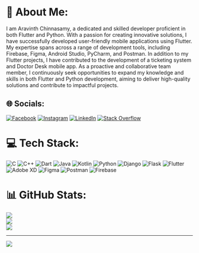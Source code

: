 # 💫 About Me:
I am Aravinth Chinnasamy, a dedicated and skilled developer proficient in both Flutter and Python. With a passion for creating innovative solutions, I have successfully developed user-friendly mobile applications using Flutter. My expertise spans across a range of development tools, including Firebase, Figma, Android Studio, PyCharm, and Postman. In addition to my Flutter projects, I have contributed to the development of a ticketing system and Doctor Desk mobile app. As a proactive and collaborative team member, I continuously seek opportunities to expand my knowledge and skills in both Flutter and Python development, aiming to deliver high-quality solutions and contribute to impactful projects.


## 🌐 Socials:
[![Facebook](https://img.shields.io/badge/Facebook-%231877F2.svg?logo=Facebook&logoColor=white)](https://facebook.com/https://m.facebook.com/profile.php?eav=AfZbhBqmmoqUCCSOuhIZheFRn6KBwMKATo9-MwsEtXhIfac2gy0nyySt8qnw-juxqgs&paipv=0) [![Instagram](https://img.shields.io/badge/Instagram-%23E4405F.svg?logo=Instagram&logoColor=white)](https://instagram.com/https://www.instagram.com/1_of_the_idiot/) [![LinkedIn](https://img.shields.io/badge/LinkedIn-%230077B5.svg?logo=linkedin&logoColor=white)](https://linkedin.com/in/https://www.linkedin.com/in/aravinth-c-806049204/) [![Stack Overflow](https://img.shields.io/badge/-Stackoverflow-FE7A16?logo=stack-overflow&logoColor=white)](https://stackoverflow.com/users/https://stackoverflow.com/users/16990450/aravinth-c) 

# 💻 Tech Stack:
![C](https://img.shields.io/badge/c-%2300599C.svg?style=for-the-badge&logo=c&logoColor=white) ![C++](https://img.shields.io/badge/c++-%2300599C.svg?style=for-the-badge&logo=c%2B%2B&logoColor=white) ![Dart](https://img.shields.io/badge/dart-%230175C2.svg?style=for-the-badge&logo=dart&logoColor=white) ![Java](https://img.shields.io/badge/java-%23ED8B00.svg?style=for-the-badge&logo=java&logoColor=white) ![Kotlin](https://img.shields.io/badge/kotlin-%230095D5.svg?style=for-the-badge&logo=kotlin&logoColor=white) ![Python](https://img.shields.io/badge/python-3670A0?style=for-the-badge&logo=python&logoColor=ffdd54) ![Django](https://img.shields.io/badge/django-%23092E20.svg?style=for-the-badge&logo=django&logoColor=white) ![Flask](https://img.shields.io/badge/flask-%23000.svg?style=for-the-badge&logo=flask&logoColor=white) ![Flutter](https://img.shields.io/badge/Flutter-%2302569B.svg?style=for-the-badge&logo=Flutter&logoColor=white) ![Adobe XD](https://img.shields.io/badge/Adobe%20XD-470137?style=for-the-badge&logo=Adobe%20XD&logoColor=#FF61F6) 	![Figma](https://img.shields.io/badge/figma-%23F24E1E.svg?style=for-the-badge&logo=figma&logoColor=white) ![Postman](https://img.shields.io/badge/Postman-FF6C37?style=for-the-badge&logo=postman&logoColor=white) ![Firebase](https://img.shields.io/badge/firebase-%23039BE5.svg?style=for-the-badge&logo=firebase)
# 📊 GitHub Stats:
![](https://github-readme-stats.vercel.app/api?username=postbox-18&theme=dark&hide_border=false&include_all_commits=false&count_private=false)<br/>
![](https://github-readme-streak-stats.herokuapp.com/?user=postbox-18&theme=dark&hide_border=false)<br/>
![](https://github-readme-stats.vercel.app/api/top-langs/?username=postbox-18&theme=dark&hide_border=false&include_all_commits=false&count_private=false&layout=compact)

---
[![](https://visitcount.itsvg.in/api?id=postbox-18&icon=0&color=0)](https://visitcount.itsvg.in)
